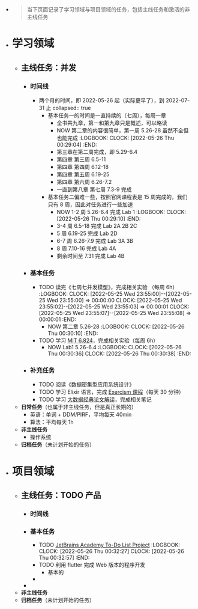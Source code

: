 - > 当下页面记录了学习领域与项目领域的任务，包括主线任务和激活的非主线任务
- # 学习领域
	- ## 主线任务：并发
		- ### 时间线
			- 两个月的时间，即 2022-05-26 起（实际更早了），到 2022-07-31 止
			  collapsed:: true
				- 基本任务一的时间是一直持续的（七周），每周一章
					- 全书共九章，第一和第九章只是概述，可以略读
					- NOW 第二章的内容很简单，第一周 5.26-28 虽然不全但也能完成
					  :LOGBOOK:
					  CLOCK: [2022-05-26 Thu 00:29:04]
					  :END:
					- 第三章在第二周完成，即 5.29-6.4
					- 第四章 第三周 6.5-11
					- 第四章 第四周 6.12-18
					- 第四章 第五周 6.19-25
					- 第四章 第六周 6.26-7.2
					- 一直到第八章 第七周 7.3-9 完成
				- 基本任务二偏难一些，按照官网课程表是 15 周完成的，我们只有 8 周，因此对任务进行一些加速
					- NOW 1-2 周 5.26-6.4 完成  Lab 1
					  :LOGBOOK:
					  CLOCK: [2022-05-26 Thu 00:29:10]
					  :END:
					- 3-4 周 6.5-18 完成 Lab 2A 2B 2C
					- 5 周 6.19-25 完成 Lab 2D
					- 6-7 周 6.26-7.9 完成 Lab 3A 3B
					- 8 周 7.10-16 完成 Lab 4A
					- 剩余时间至 7.31 完成 Lab 4B
		- ### 基本任务
			- TODO 读完《七周七并发模型》，完成相关实验 （每周 6h）
			  :LOGBOOK:
			  CLOCK: [2022-05-25 Wed 23:55:00]--[2022-05-25 Wed 23:55:00] =>  00:00:00
			  CLOCK: [2022-05-25 Wed 23:55:02]--[2022-05-25 Wed 23:55:03] =>  00:00:01
			  CLOCK: [2022-05-25 Wed 23:55:07]--[2022-05-25 Wed 23:55:08] =>  00:00:01
			  :END:
				- NOW 第二章 5.26-28
				  :LOGBOOK:
				  CLOCK: [2022-05-26 Thu 00:30:10]
				  :END:
			- TODO 学习 [MIT 6.824](https://pdos.csail.mit.edu/6.824/)，完成相关实验（每周 6h）
				- NOW Lab1 5.26-6.4
				  :LOGBOOK:
				  CLOCK: [2022-05-26 Thu 00:30:36]
				  CLOCK: [2022-05-26 Thu 00:30:38]
				  :END:
		- ### 补充任务
			- TODO 阅读《数据密集型应用系统设计》
			- TODO 学习 Elixir 语言，完成 [Exercism 课程](https://exercism.org/tracks/clojure/concepts)（每天 30 分钟）
			- TODO 学习 [大数据经典论文解读](https://time.geekbang.org/column/intro/100091101)，完成相关笔记
	- **日常任务**（也属于非主线任务，但是真正长期的）
		- 英语：单词 + DDM/PIRF，平均每天 40min
		- 算法：平均每天 1h
	- **非主线任务**
		- 操作系统
	- **归档任务**（未计划开始的任务）
- # 项目领域
	- ## 主线任务：TODO 产品
		- ### 时间线
		- ### 基本任务
			- TODO [JetBrains Academy To-Do List Project](https://hyperskill.org/projects/183?track=5)
			  :LOGBOOK:
			  CLOCK: [2022-05-26 Thu 00:32:27]
			  CLOCK: [2022-05-26 Thu 00:32:57]
			  :END:
			- TODO 利用 flutter 完成 Web 版本的程序开发
				- 基本的
			-
		-
	- **非主线任务**
	- **归档任务**（未计划开始的任务）